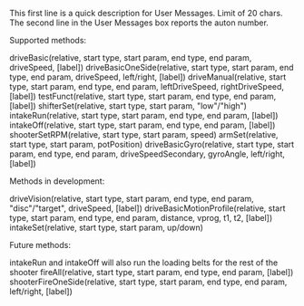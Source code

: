 This first line is a quick description for User Messages. Limit of 20 chars.
The second line in the User Messages box reports the auton number.

Supported methods:

driveBasic(relative, start type, start param, end type, end param, driveSpeed, [label])
driveBasicOneSide(relative, start type, start param, end type, end param, driveSpeed, left/right, [label])
driveManual(relative, start type, start param, end type, end param, leftDriveSpeed, rightDriveSpeed, [label])
testFunct(relative, start type, start param, end type, end param, [label])
shifterSet(relative, start type, start param, "low"/"high")
intakeRun(relative, start type, start param, end type, end param, [label])
intakeOff(relative, start type, start param, end type, end param, [label])
shooterSetRPM(relative, start type, start param, speed)
armSet(relative, start type, start param, potPosition)
driveBasicGyro(relative, start type, start param, end type, end param, driveSpeedSecondary, gyroAngle, left/right, [label])

Methods in development:

driveVision(relative, start type, start param, end type, end param, "disc"/"target", driveSpeed, [label])
driveBasicMotionProfile(relative, start type, start param, end type, end param, distance, vprog, t1, t2, [label])
intakeSet(relative, start type, start param, up/down)

Future methods:

intakeRun and intakeOff will also run the loading belts for the rest of the shooter
fireAll(relative, start type, start param, end type, end param, [label])
shooterFireOneSide(relative, start type, start param, end type, end param, left/right, [label])
